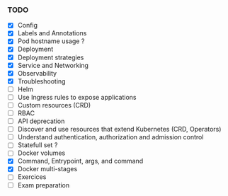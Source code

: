 ### TODO

- [x] Config  
- [x] Labels and Annotations
- [x] Pod hostname usage ?
- [x] Deployment
- [x] Deployment strategies 
- [x] Service and Networking
- [x] Observability
- [x] Troubleshooting
- [ ] Helm
- [ ] Use Ingress rules to expose applications
- [ ] Custom resources (CRD)
- [ ] RBAC 
- [ ] API deprecation
- [ ] Discover and use resources that extend Kubernetes (CRD, Operators)
- [ ] Understand authentication, authorization and admission control
- [ ] Statefull set ?
- [ ] Docker volumes
- [x] Command, Entrypoint, args, and command
- [x] Docker multi-stages
- [ ] Exercices 
- [ ] Exam preparation 
